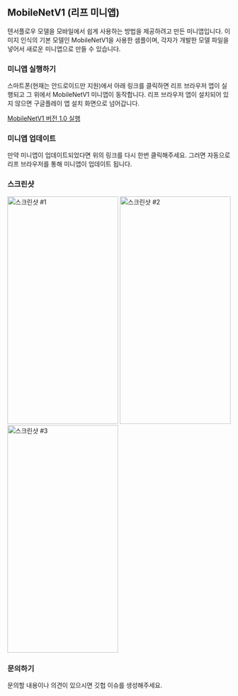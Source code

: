 ## MobileNetV1 (리프 미니앱)

텐서플로우 모델을 모바일에서 쉽게 사용하는 방법을 제공하려고 만든 미니앱입니다. 이미지 인식의 기본 모델인 MobileNetV1을 사용한 샘플이며, 각자가 개발한 모델 파일을 넣어서 새로운 미니앱으로 만들 수 있습니다.

### 미니앱 실행하기

스마트폰(현재는 안드로이드만 지원)에서 아래 링크를 클릭하면 리프 브라우저 앱이 실행되고 그 위에서 MobileNetV1 미니앱이 동작합니다. 리프 브라우저 앱이 설치되어 있지 않으면 구글플레이 앱 설치 화면으로 넘어갑니다.

[MobileNetV1 버전 1.0 실행](https://leafapp.io/connect/app/?app=io.astaria.ai.MobileNetV1&url=github%3A%2F%2Fleaf-apps-for-ai%2FMobileNetV1&title=MobileNetV1&version=1.0)

### 미니앱 업데이트

만약 미니앱이 업데이트되었다면 위의 링크를 다시 한번 클릭해주세요. 그러면 자동으로 리프 브라우저를 통해 미니앱이 업데이트 됩니다.

### 스크린샷

<img width="250" height="514" alt="스크린샷 #1" src="https://user-images.githubusercontent.com/19699721/75544879-388bb500-5a68-11ea-98a7-3572c24638ba.jpg"> <img width="250" height="514" alt="스크린샷 #2" src="https://user-images.githubusercontent.com/19699721/75544883-3c1f3c00-5a68-11ea-8758-b56431664d68.jpg"> <img width="250" height="514" alt="스크린샷 #3" src="https://user-images.githubusercontent.com/19699721/75544886-3cb7d280-5a68-11ea-8639-3c2e385cff81.jpg">

### 문의하기

문의할 내용이나 의견이 있으시면 깃헙 이슈를 생성해주세요.

